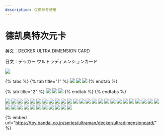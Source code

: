 ```yaml
---
description: 仅供参考使用
---
```


# 德凯奥特次元卡

英文：DECKER ULTRA DIMENSION CARD

日文：デッカー ウルトラディメンションカード

![](https://toy.bandai.co.jp/assets/ultraman/images/decker/ultradimensioncard/tit.png)

{% tabs %}
{% tab title="1" %}
![](https://toy.bandai.co.jp/assets/ultraman/images/decker/ultradimensioncard/item/card/01/img\_card.png) ![](https://toy.bandai.co.jp/assets/ultraman/images/decker/ultradimensioncard/item/card/02/img\_card.png) ![](https://toy.bandai.co.jp/assets/ultraman/images/decker/ultradimensioncard/item/card/03/img\_card.png)
{% endtab %}

{% tab title="2" %}
![](http://www.dcd-ultraman.com/images/cardlist\_ud/card/UD1-001.png) ![](http://www.dcd-ultraman.com/images/cardlist\_ud/card/UD1-002.png) ![](http://www.dcd-ultraman.com/images/cardlist\_ud/card/UD1-003.png)
{% endtab %}
{% endtabs %}

![](https://toy.bandai.co.jp/assets/ultraman/images/decker/ultradimensioncard/item/card/01/img\_card.png) ![](https://toy.bandai.co.jp/assets/ultraman/images/decker/ultradimensioncard/item/card/02/img\_card.png) ![](https://toy.bandai.co.jp/assets/ultraman/images/decker/ultradimensioncard/item/card/03/img\_card.png) ![](https://toy.bandai.co.jp/assets/ultraman/images/decker/ultradimensioncard/item/card/04/img\_card.png) ![](https://toy.bandai.co.jp/assets/ultraman/images/decker/ultradimensioncard/item/card/05/img\_card.png) ![](https://toy.bandai.co.jp/assets/ultraman/images/decker/ultradimensioncard/item/card/06/img\_card.png) ![](https://toy.bandai.co.jp/assets/ultraman/images/decker/ultradimensioncard/item/card/07/img\_card.png) ![](https://toy.bandai.co.jp/assets/ultraman/images/decker/ultradimensioncard/item/card/08/img\_card.png) ![](https://toy.bandai.co.jp/assets/ultraman/images/decker/ultradimensioncard/item/card/09/img\_card.png) ![](https://toy.bandai.co.jp/assets/ultraman/images/decker/ultradimensioncard/item/card/10/img\_card.png) ![](https://toy.bandai.co.jp/assets/ultraman/images/decker/ultradimensioncard/item/card/11/img\_card.png) ![](https://toy.bandai.co.jp/assets/ultraman/images/decker/ultradimensioncard/item/card/12/img\_card.png) ![](https://toy.bandai.co.jp/assets/ultraman/images/decker/ultradimensioncard/item/card/13/img\_card.png) ![](https://toy.bandai.co.jp/assets/ultraman/images/decker/ultradimensioncard/item/card/14/img\_card.png) ![](https://toy.bandai.co.jp/assets/ultraman/images/decker/ultradimensioncard/item/card/15/img\_card.png) ![](https://toy.bandai.co.jp/assets/ultraman/images/decker/ultradimensioncard/item/card/16/img\_card.png) ![](https://toy.bandai.co.jp/assets/ultraman/images/decker/ultradimensioncard/item/card/17/img\_card.png) ![](https://toy.bandai.co.jp/assets/ultraman/images/decker/ultradimensioncard/item/card/18/img\_card.png) ![](https://toy.bandai.co.jp/assets/ultraman/images/decker/ultradimensioncard/item/card/19/img\_card.png) ![](https://toy.bandai.co.jp/assets/ultraman/images/decker/ultradimensioncard/item/card/20/img\_card.png) ![](https://toy.bandai.co.jp/assets/ultraman/images/decker/ultradimensioncard/item/card/21/img\_card.png) ![](https://toy.bandai.co.jp/assets/ultraman/images/decker/ultradimensioncard/item/card/22/img\_card.png) ![](https://toy.bandai.co.jp/assets/ultraman/images/decker/ultradimensioncard/item/card/23/img\_card.png) ![](https://toy.bandai.co.jp/assets/ultraman/images/decker/ultradimensioncard/item/card/24/img\_card.png) ![](https://toy.bandai.co.jp/assets/ultraman/images/decker/ultradimensioncard/item/card/25/img\_card.png) ![](https://toy.bandai.co.jp/assets/ultraman/images/decker/ultradimensioncard/item/card/26/img\_card.png) ![](https://toy.bandai.co.jp/assets/ultraman/images/decker/ultradimensioncard/item/card/27/img\_card.png) ![](https://toy.bandai.co.jp/assets/ultraman/images/decker/ultradimensioncard/item/card/28/img\_card.png) ![](https://toy.bandai.co.jp/assets/ultraman/images/decker/ultradimensioncard/item/card/29/img\_card.png) ![](https://toy.bandai.co.jp/assets/ultraman/images/decker/ultradimensioncard/item/card/30/img\_card.png) ![](https://toy.bandai.co.jp/assets/ultraman/images/decker/ultradimensioncard/item/card/31/img\_card.png) ![](https://toy.bandai.co.jp/assets/ultraman/images/decker/ultradimensioncard/item/card/32/img\_card.png) ![](https://toy.bandai.co.jp/assets/ultraman/images/decker/ultradimensioncard/item/card/33/img\_card.png) ![](https://toy.bandai.co.jp/assets/ultraman/images/decker/ultradimensioncard/item/card/34/img\_card.png) ![](https://toy.bandai.co.jp/assets/ultraman/images/decker/ultradimensioncard/item/card/35/img\_card.png) ![](https://toy.bandai.co.jp/assets/ultraman/images/decker/ultradimensioncard/item/card/36/img\_card.png)

{% embed url="https://toy.bandai.co.jp/series/ultraman/decker/ultradimensioncard/" %}
